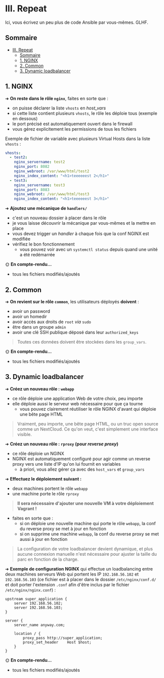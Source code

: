 # III. Repeat

Ici, vous écrivez un peu plus de code Ansible par vous-mêmes. GLHF.

## Sommaire

- [III. Repeat](#iii-repeat)
  - [Sommaire](#sommaire)
  - [1. NGINX](#1-nginx)
  - [2. Common](#2-common)
  - [3. Dynamic loadbalancer](#3-dynamic-loadbalancer)

## 1. NGINX

➜ **On reste dans le rôle `nginx`**, faites en sorte que :

- on puisse déclarer la liste `vhosts` en *host_vars*
- si cette liste contient plusieurs `vhosts`, le rôle les déploie tous (exemple en dessous)
- le port précisé est automatiquement ouvert dans le firewall
- vous gérez explicitement les permissions de tous les fichiers

Exemple de fichier de variable avec plusieurs Virtual Hosts dans la liste `vhosts` :

```yml
vhosts:
  - test2:
    nginx_servername: test2
    nginx_port: 8082
    nginx_webroot: /var/www/html/test2
    nginx_index_content: "<h1>teeeeeest 2</h1>"
  - test3:
    nginx_servername: test3
    nginx_port: 8083
    nginx_webroot: /var/www/html/test3
    nginx_index_content: "<h1>teeeeeest 3</h1>"
```

➜ **Ajoutez une mécanique de `handlers/`**

- c'est un nouveau dossier à placer dans le rôle
- je vous laisse découvrir la mécanique par vous-mêmes et la mettre en place
- vous devez trigger un *handler* à chaque fois que la conf NGINX est modifiée
- vérifiez le bon fonctionnement
  - vous pouvez voir avec un `systemctl status` depuis quand une unité a été redémarrée

🌞 **En compte-rendu...**

- tous les fichiers modifiés/ajoutés

## 2. Common

➜ **On revient sur le rôle `common`**, les utilisateurs déployés **doivent** :

- avoir un password
- avoir un homedir
- avoir accès aux droits de `root` *via* `sudo`
- être dans un groupe `admin`
- avoir une clé SSH publique déposé dans leur `authorized_keys`

> Toutes ces données doivent être stockées dans les `group_vars`.


🌞 **En compte-rendu...**

- tous les fichiers modifiés/ajoutés

## 3. Dynamic loadbalancer

➜  **Créez un nouveau rôle : `webapp`**

- ce rôle déploie une application Web de votre choix, peu importe
- elle déploie aussi le serveur web nécessaire pour que ça tourne
  - vous pouvez clairement réutiliser le rôle NGINX d'avant qui déploie une bête page HTML

> Vraiment, peu importe, une bête page HTML, ou un truc open source comme un NextCloud. Ce qu'on veut, c'est simplement une interface visible.

➜  **Créez un nouveau rôle : `rproxy` (pour *reverse proxy*)**

- ce rôle déploie un NGINX
- NGINX est automatiquement configuré pour agir comme un reverse proxy vers une liste d'IP qu'on lui fournit en variables
  - à priori, vous allez gérer ça avec des `host_vars` et `group_vars`

➜ **Effectuez le déploiement suivant :**

- deux machines portent le rôle `webapp`
- une machine porte le rôle `rproxy`

> **Il sera nécessaire d'ajouter une nouvelle VM à votre déploiement Vagrant !**

- faites en sorte que :
  - si on déploie une nouvelle machine qui porte le rôle `webapp`, la conf du reverse proxy se met à jour en fonction
  - si on supprime une machine `webapp`, la conf du reverse proxy se met aussi à jour en fonction

> La configuration de votre loadbalancer devient dynamique, et plus aucune connexion manuelle n'est nécessaire pour ajuster la taille du parc en fonction de la charge.

➜ **Exemple de configuration NGINX** qui effectue un loadbalancing entre deux machines serveurs Web qui portent les IP `192.168.56.102` et `192.168.56.103` (ce fichier est à placer dans le dossier `/etc/nginx/conf.d/` et doit porter l'extension `.conf` afin d'être inclus par le fichier `/etc/nginx/nginx.conf`) :

```NGINX
upstream super_application {
    server 192.168.56.102;
    server 192.168.56.103;
}

server {
    server_name anyway.com;

    location / {
        proxy_pass http://super_application;
        proxy_set_header    Host $host;
    }
}
```

🌞 **En compte-rendu...**

- tous les fichiers modifiés/ajoutés
